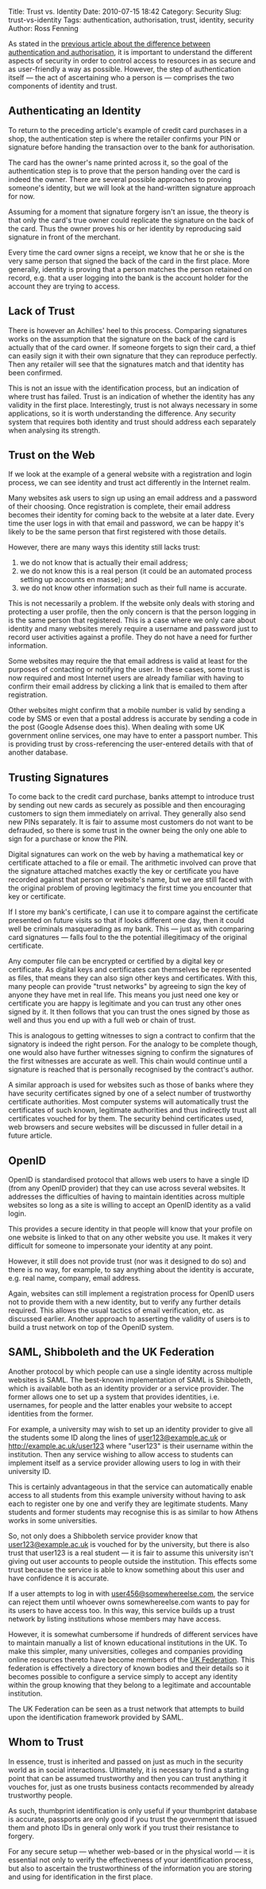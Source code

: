 Title: Trust vs. Identity 
Date: 2010-07-15 18:42
Category: Security
Slug: trust-vs-identity
Tags: authentication, authorisation, trust, identity, security
Author: Ross Fenning

As stated in the [previous article about the difference between
authentication and authorisation](|filename|/authorisation-vs-authentication.md),
it is important to understand the different aspects of security in order
to control access to resources in as secure and as user-friendly a way
as possible. However, the step of authentication itself — the act of
ascertaining who a person is — comprises the two components of identity
and trust.

Authenticating an Identity
--------------------------

To return to the preceding article's example of credit card purchases in
a shop, the authentication step is where the retailer confirms your PIN
or signature before handing the transaction over to the bank for
authorisation.

The card has the owner's name printed across it, so the goal of the
authentication step is to prove that the person handing over the card is
indeed the owner. There are several possible approaches to proving
someone's identity, but we will look at the hand-written signature
approach for now.

Assuming for a moment that signature forgery isn't an issue, the theory
is that only the card's true owner could replicate the signature on the
back of the card. Thus the owner proves his or her identity by
reproducing said signature in front of the merchant.

Every time the card owner signs a receipt, we know that he or she is the
very same person that signed the back of the card in the first place.
More generally, identity is proving that a person matches the person
retained on record, e.g. that a user logging into the bank is the
account holder for the account they are trying to access.

Lack of Trust
-------------

There is however an Achilles' heel to this process. Comparing signatures
works on the assumption that the signature on the back of the card is
actually that of the card owner. If someone forgets to sign their card,
a thief can easily sign it with their own signature that they can
reproduce perfectly. Then any retailer will see that the signatures
match and that identity has been confirmed.

This is not an issue with the identification process, but an indication
of where trust has failed. Trust is an indication of whether the
identity has any validity in the first place. Interestingly, trust is
not always necessary in some applications, so it is worth understanding
the difference. Any security system that requires both identity and
trust should address each separately when analysing its strength.

Trust on the Web
----------------

If we look at the example of a general website with a registration and
login process, we can see identity and trust act differently in the
Internet realm.

Many websites ask users to sign up using an email address and a password
of their choosing. Once registration is complete, their email address
becomes their identity for coming back to the website at a later date.
Every time the user logs in with that email and password, we can be
happy it's likely to be the same person that first registered with those
details.

However, there are many ways this identity still lacks trust:

1.  we do not know that is actually their email address;
2.  we do not know this is a real person (it could be an automated
    process setting up accounts en masse); and
3.  we do not know other information such as their full name is
    accurate.

This is not necessarily a problem. If the website only deals with
storing and protecting a user profile, then the only concern is that the
person logging in is the same person that registered. This is a case
where we only care about identity and many websites merely require a
username and password just to record user activities against a profile.
They do not have a need for further information.

Some websites may require the that email address is valid at least for
the purposes of contacting or notifying the user. In these cases, some
trust is now required and most Internet users are already familiar with
having to confirm their email address by clicking a link that is emailed
to them after registration.

Other websites might confirm that a mobile number is valid by sending a
code by SMS or even that a postal address is accurate by sending a code
in the post (Google Adsense does this). When dealing with some UK
government online services, one may have to enter a passport number.
This is providing trust by cross-referencing the user-entered details
with that of another database.

Trusting Signatures
-------------------

To come back to the credit card purchase, banks attempt to introduce
trust by sending out new cards as securely as possible and then
encouraging customers to sign them immediately on arrival. They
generally also send new PINs separately. It is fair to assume most
customers do not want to be defrauded, so there is some trust in the
owner being the only one able to sign for a purchase or know the PIN.

Digital signatures can work on the web by having a mathematical key or
certificate attached to a file or email. The arithmetic involved can
prove that the signature attached matches exactly the key or certificate
you have recorded against that person or website's name, but we are
still faced with the original problem of proving legitimacy the first
time you encounter that key or certificate.

If I store my bank's certificate, I can use it to compare against the
certificate presented on future visits so that if looks different one
day, then it could well be criminals masquerading as my bank. This —
just as with comparing card signatures — falls foul to the the potential
illegitimacy of the original certificate.

Any computer file can be encrypted or certified by a digital key or
certificate. As digital keys and certificates can themselves be
represented as files, that means they can also sign other keys and
certificates. With this, many people can provide "trust networks" by
agreeing to sign the key of anyone they have met in real life. This
means you just need one key or certificate you are happy is legitimate
and you can trust any other ones signed by it. It then follows that you
can trust the ones signed by those as well and thus you end up with a
full web or chain of trust.

This is analogous to getting witnesses to sign a contract to confirm
that the signatory is indeed the right person. For the analogy to be
complete though, one would also have further witnesses signing to
confirm the signatures of the first witnesses are accurate as well. This
chain would continue until a signature is reached that is personally
recognised by the contract's author.

A similar approach is used for websites such as those of banks where
they have security certificates signed by one of a select number of
trustworthy certificate authorities. Most computer systems will
automatically trust the certificates of such known, legitimate
authorities and thus indirectly trust all certificates vouched for by
them. The security behind certificates used, web browsers and secure
websites will be discussed in fuller detail in a future article.

OpenID
------

OpenID is standardised protocol that allows web users to have a single
ID (from any OpenID provider) that they can use across several
websites. It addresses the difficulties of having to maintain identities
across multiple websites so long as a site is willing to accept an
OpenID identity as a valid login.

This provides a secure identity in that people will know that your
profile on one website is linked to that on any other website you use.
It makes it very difficult for someone to impersonate your identity at
any point.

However, it still does not provide trust (nor was it designed to do so)
and there is no way, for example, to say anything about the identity is
accurate, e.g. real name, company, email address.

Again, websites can still implement a registration process for OpenID
users not to provide them with a new identity, but to verify any further
details required. This allows the usual tactics of email verification,
etc. as discussed earlier. Another approach to asserting the validity of
users is to build a trust network on top of the OpenID system.

SAML, Shibboleth and the UK Federation
--------------------------------------

Another protocol by which people can use a single identity across
multiple websites is SAML. The best-known implementation of SAML is
Shibboleth, which is available both as an identity provider or a service
provider. The former allows one to set up a system that provides
identities, i.e. usernames, for people and the latter enables your
website to accept identities from the former.

For example, a university may wish to set up an identity provider to
give all the students some ID along the lines of user123@example.ac.uk
or http://example.ac.uk/user123 where "user123" is their username within
the institution. Then any service wishing to allow access to students
can implement itself as a service provider allowing users to log in with
their university ID.

This is certainly advantageous in that the service can automatically
enable access to all students from this example university without
having to ask each to register one by one and verify they are legitimate
students. Many students and former students may recognise this is as
similar to how Athens works in some universities.

So, not only does a Shibboleth service provider know that
user123@example.ac.uk is vouched for by the university, but there is
also trust that user123 is a real student — it is fair to assume this
university isn't giving out user accounts to people outside the
institution. This effects some trust because the service is able to know
something about this user and have confidence it is accurate.

If a user attempts to log in with user456@somewhereelse.com, the service
can reject them until whoever owns somewhereelse.com wants to pay for
its users to have access too. In this way, this service builds up a
trust network by listing institutions whose members may have access.

However, it is somewhat cumbersome if hundreds of different services
have to maintain manually a list of known educational institutions in
the UK. To make this simpler, many universities, colleges and companies
providing online resources thereto have become members of the [UK
Federation](http://www.ukfederation.org.uk/). This federation is
effectively a directory of known bodies and their details so it becomes
possible to configure a service simply to accept any identity within the
group knowing that they belong to a legitimate and accountable
institution.

The UK Federation can be seen as a trust network that attempts to build
upon the identification framework provided by SAML.

Whom to Trust
-------------

In essence, trust is inherited and passed on just as much in the
security world as in social interactions. Ultimately, it is necessary to
find a starting point that can be assumed trustworthy and then you can
trust anything it vouches for, just as one trusts business contacts
recommended by already trustworthy people.

As such, thumbprint identification is only useful if your thumbprint
database is accurate, passports are only good if you trust the
government that issued them and photo IDs in general only work if you
trust their resistance to forgery.

For any secure setup — whether web-based or in the physical world — it
is essential not only to verify the effectiveness of your identification
process, but also to ascertain the trustworthiness of the information
you are storing and using for identification in the first place.
